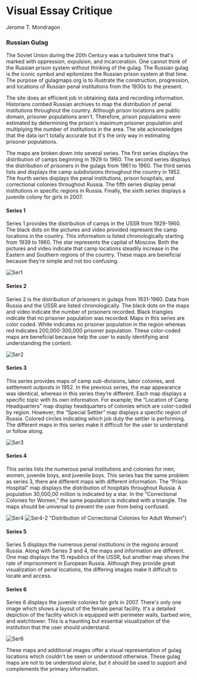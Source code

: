 # Visual Essay Critique
Jerome T. Mondragon

### Russian Gulag

The Soviet Union during the 20th Century was a turbulent time that's marked with oppression, expulsion, and incarceration. One cannot think of the Russian prison system without thinking of the gulag. The Russian gulag is the iconic symbol and epitomizes the Russian prison system at that time. The purpose of gulagmaps.org is to illustrate the construction, progression, and locations of  Russian penal institutions from the 1930s to the present.  

The site does an efficient job in obtaining data and recording information. Historians combed Russian archives to map the distribution of penal institutions throughout the country. Although prison locations are public domain, prisoner populations aren't. Therefore, prison populations were estimated by determining the prison's maximum prisoner population and multiplying the number of institutions in the area. The site acknowledges that the data isn't totally accurate but it's the only way in estimating prisoner populations. 

The maps are broken down into several series. The first series displays the distribution of camps beginning in 1929 to 1960. The second series displays the distribution of prisoners in the gulags from 1961 to 1960. The third series lists and displays the camp subdivisions throughout the country in 1952. The fourth series displays the penal institutions, prison hospitals, and correctional colonies throughout Russia. The fifth series display penal institutions in specific regions in Russia. Finally, the sixth series displays a juvenile colony for girls in 2007.

#### Series 1 
Series 1 provides the distribution of camps in the USSR from 1929-1960. The black dots on the pictures and video provided represent the camp locations in the country. This information is listed chronologically starting from 1939 to 1960. The star represents the capital of Moscow. Both the pictures and video indicate that camp locations steadily increase in the Eastern and Southern regions of the country.  These maps are beneficial because they’re simple and not too confusing. 

![Ser1](digital-history-review/docs/map-critiques/images/HIST300-012-DigitalHistory-ser1.png "Distribution of Camps in USSR, 1959-1960")

#### Series 2
Series 2 is the distribution of prisoners in gulags from 1931-1960. Data from Russia and the USSR are listed chronologically. The black dots on the maps and video indicate the number of prisoners recorded. Black triangles indicate that no prisoner population was recorded. Maps in this series are color coded. White indicates no prisoner population in the region whereas red indicates 200,000-300,000 prisoner population.  These color-coded maps are beneficial because help the user to easily identifying and understanding the content. 

![Ser2](digital-history-review/docs/map-critiques/images/HIST300-012-DigitalHistory-ser2.png "Distribution of Prisoners in the Gulag USSR.")

#### Series 3
This series provides maps of camp sub-divisions, labor colonies, and settlement outposts in 1952. In the previous series, the map appearance was identical, whereas in this series they’re different. Each map displays a specific topic with its own information. For example; the “Location of Camp Headquarters” map display headquarters of colonies which are color-coded by region. However; the “Special Settler” map displays a specific region of Russia.  Colored circles indicating which job duty the settler is performing. The different maps in this series make it difficult for the user to understand or follow along. 

![Ser3](digital-history-review/docs/map-critiques/images/HIST300-012-DigitalHistory-ser3.png "Location of Camp Headquarters.")

#### Series 4
This series lists the numerous penal institutions and colonies for men, women, juvenile boys, and juvenile boys. This series has the same problem as series 3, there are different maps with different information.  The “Prison Hospital” map displays the distribution of hospitals throughout Russia. A population 30,000,00 million is indicated by a star. In the “Correctional Colonies for Women,” the same population is indicated with a triangle. The maps should be universal to prevent the user from being confused. 

![Ser4](digital-history-review/docs/map-critiques/images/HIST300-012-DigitalHistory-ser4.png "Distribution of Prison Hospitals")
![Ser4-2](digital-history-review/docs/map-critiques/images/HIST300-012-DigitalHistory-ser4-2.png) "Distribution of Correctional Colonies for Adult Women")

#### Series 5
Series 5 displays the numerous penal institutions in the regions around Russia. Along with Series 3 and 4, the maps and information are different. One map displays the 15 republics of the USSR, but another map shows the rate of imprisonment in European Russia. Although they provide great visualization of penal locations, the differing images make it difficult to locate and access.

#### Series 6
Series 6 displays the juvenile colonies for girls in 2007. There's only one image which shows a layout of the female penal facility. It's a detailed depiction of the facility which is equipped with perimeter walls, barbed wire, and watchtower. This is a haunting but essential visualization of the institution that the user should understand. 

![Ser6](digital-history-review/docs/map-critiques/images/HIST300-012-DigitalHistory-ser6.png "Ground plan of Juvenile Colony for Girls, 2007.")

These maps and additional images offer a visual representation of gulag locations which couldn't be seen or understood otherwise. These gulag maps are not to be understood alone, but it should be used to support and complements the primary information.





 
